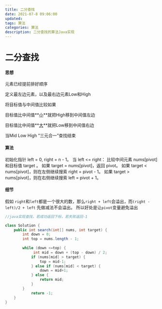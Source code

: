 ```yaml
---
title: 二分查找
date: 2021-07-8 09:06:00
updated:
tags: 算法
categories: 算法
description: 二分查找的算法Java实现
---
```


# 二分查找

#### 思想

元素已经提前排好顺序

定义最左边元素，以及最右边元素Low和High

将目标值与中间值比较如果

目标值比中间值**<u>小</u>**就把High移到中间值左边

目标值比中间值**<u>大</u>**就把Low移到中间值右边

当Mid Low High “三元合一”查找结束

#### 算法

初始化指针 left = 0, right = n - 1。
当 left <= right：
比较中间元素 nums[pivot] 和目标值 target 。
如果 target = nums[pivot]，返回 pivot。
如果 target < nums[pivot]，则在左侧继续搜索 right = pivot - 1。
如果 target > nums[pivot]，则在右侧继续搜索 left = pivot + 1。

#### 细节

 假如 `right`和`left`都是一个很大的数，那么`right + left`会溢出，而`(right - left)/2 + left` 先做减法不会溢出。 所以好处是让`pivot`变量避免溢出

```java
//java实现查找，若成功返回下标，若失败返回-1

class Solution {
    public int search(int[] nums, int target) {
        int down = 0;
        int top = nums.length - 1;
       
        while (down <=top) {
             int mid = down + (top - down) / 2;
            if (nums[mid] > target) {
                top = mid-1;
            } else if (nums[mid] < target) {
                down = mid+1;
            } else {
                return mid;
            }
        }
            return -1;
    }
}

```

